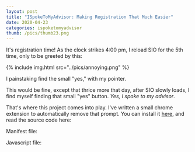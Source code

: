 ```yaml
---
layout: post
title: "ISpokeToMyAdvisor: Making Registration That Much Easier"
date: 2020-04-23
categories: ispoketomyadvisor
thumb: /pics/thumb23.png
---
```


It's registration time! As the clock strikes 4:00 pm, I reload SIO for the 5th
time, only to be greeted by this:

{% include img.html src="../pics/annoying.png" %}

I painstaking find the small "yes," with my pointer.

This would be fine, except that thrice more that day, after SIO
slowly loads, I find myself finding that small "yes" button. _Yes, I spoke to
my advisor_.

That's where this project comes into play. I've written a small chrome extension
to automatically remove that prompt. You can install it [here](https://chrome.google.com/webstore/detail/ispoketomyadvisor/knodacmfoanaakoabhbllefgngkmdfkk),
and read the source code here:

Manifest file:
<script src="https://gist.github.com/J3698/f084cdea87d57aa8c8e860dbfbcbe206.js"></script>

Javascript file:
<script src="https://gist.github.com/J3698/818556315c0c27de8aeb21ac615a7a6c.js"></script>
